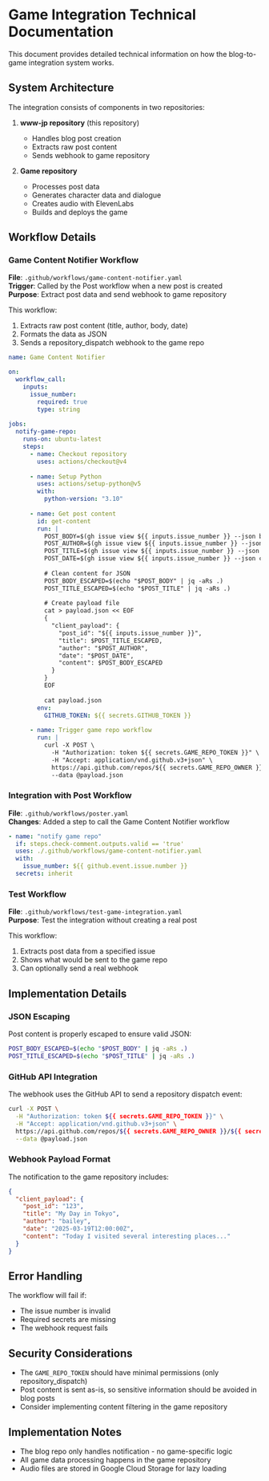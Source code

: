 # Game Integration Technical Documentation

This document provides detailed technical information on how the blog-to-game integration system works.

## System Architecture

The integration consists of components in two repositories:

1. **www-jp repository** (this repository)
   - Handles blog post creation
   - Extracts raw post content
   - Sends webhook to game repository

2. **Game repository**
   - Processes post data
   - Generates character data and dialogue
   - Creates audio with ElevenLabs
   - Builds and deploys the game

## Workflow Details

### Game Content Notifier Workflow

**File**: `.github/workflows/game-content-notifier.yaml`  
**Trigger**: Called by the Post workflow when a new post is created  
**Purpose**: Extract post data and send webhook to game repository

This workflow:
1. Extracts raw post content (title, author, body, date)
2. Formats the data as JSON
3. Sends a repository_dispatch webhook to the game repo

```yaml
name: Game Content Notifier

on:
  workflow_call:
    inputs:
      issue_number:
        required: true
        type: string
        
jobs:
  notify-game-repo:
    runs-on: ubuntu-latest
    steps:
      - name: Checkout repository
        uses: actions/checkout@v4
        
      - name: Setup Python
        uses: actions/setup-python@v5
        with:
          python-version: "3.10"
          
      - name: Get post content
        id: get-content
        run: |
          POST_BODY=$(gh issue view ${{ inputs.issue_number }} --json body -q .body)
          POST_AUTHOR=$(gh issue view ${{ inputs.issue_number }} --json author -q .author.login)
          POST_TITLE=$(gh issue view ${{ inputs.issue_number }} --json title -q .title)
          POST_DATE=$(gh issue view ${{ inputs.issue_number }} --json createdAt -q .createdAt)
          
          # Clean content for JSON
          POST_BODY_ESCAPED=$(echo "$POST_BODY" | jq -aRs .)
          POST_TITLE_ESCAPED=$(echo "$POST_TITLE" | jq -aRs .)
          
          # Create payload file
          cat > payload.json << EOF
          {
            "client_payload": {
              "post_id": "${{ inputs.issue_number }}",
              "title": $POST_TITLE_ESCAPED,
              "author": "$POST_AUTHOR",
              "date": "$POST_DATE",
              "content": $POST_BODY_ESCAPED
            }
          }
          EOF
          
          cat payload.json
        env:
          GITHUB_TOKEN: ${{ secrets.GITHUB_TOKEN }}
          
      - name: Trigger game repo workflow
        run: |
          curl -X POST \
            -H "Authorization: token ${{ secrets.GAME_REPO_TOKEN }}" \
            -H "Accept: application/vnd.github.v3+json" \
            https://api.github.com/repos/${{ secrets.GAME_REPO_OWNER }}/${{ secrets.GAME_REPO_NAME }}/dispatches \
            --data @payload.json
```

### Integration with Post Workflow

**File**: `.github/workflows/poster.yaml`  
**Changes**: Added a step to call the Game Content Notifier workflow

```yaml
- name: "notify game repo"
  if: steps.check-comment.outputs.valid == 'true'
  uses: ./.github/workflows/game-content-notifier.yaml
  with:
    issue_number: ${{ github.event.issue.number }}
  secrets: inherit
```

### Test Workflow

**File**: `.github/workflows/test-game-integration.yaml`  
**Purpose**: Test the integration without creating a real post

This workflow:
1. Extracts post data from a specified issue
2. Shows what would be sent to the game repo
3. Can optionally send a real webhook

## Implementation Details

### JSON Escaping

Post content is properly escaped to ensure valid JSON:

```bash
POST_BODY_ESCAPED=$(echo "$POST_BODY" | jq -aRs .)
POST_TITLE_ESCAPED=$(echo "$POST_TITLE" | jq -aRs .)
```

### GitHub API Integration

The webhook uses the GitHub API to send a repository dispatch event:

```bash
curl -X POST \
  -H "Authorization: token ${{ secrets.GAME_REPO_TOKEN }}" \
  -H "Accept: application/vnd.github.v3+json" \
  https://api.github.com/repos/${{ secrets.GAME_REPO_OWNER }}/${{ secrets.GAME_REPO_NAME }}/dispatches \
  --data @payload.json
```

### Webhook Payload Format

The notification to the game repository includes:

```json
{
  "client_payload": {
    "post_id": "123",
    "title": "My Day in Tokyo",
    "author": "bailey",
    "date": "2025-03-19T12:00:00Z",
    "content": "Today I visited several interesting places..."
  }
}
```

## Error Handling

The workflow will fail if:
- The issue number is invalid
- Required secrets are missing
- The webhook request fails

## Security Considerations

- The `GAME_REPO_TOKEN` should have minimal permissions (only repository_dispatch)
- Post content is sent as-is, so sensitive information should be avoided in blog posts
- Consider implementing content filtering in the game repository

## Implementation Notes

- The blog repo only handles notification - no game-specific logic
- All game data processing happens in the game repository
- Audio files are stored in Google Cloud Storage for lazy loading